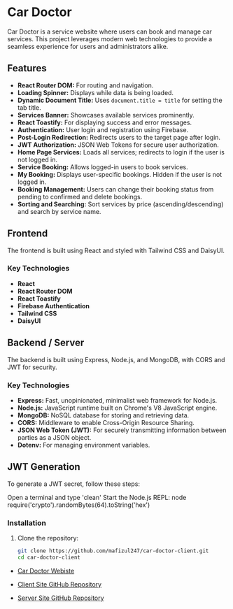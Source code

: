 # Car Doctor

Car Doctor is a service website where users can book and manage car services. This project leverages modern web technologies to provide a seamless experience for users and administrators alike.

## Features

- **React Router DOM:** For routing and navigation.
- **Loading Spinner:** Displays while data is being loaded.
- **Dynamic Document Title:** Uses `document.title = title` for setting the tab title.
- **Services Banner:** Showcases available services prominently.
- **React Toastify:** For displaying success and error messages.
- **Authentication:** User login and registration using Firebase.
- **Post-Login Redirection:** Redirects users to the target page after login.
- **JWT Authorization:** JSON Web Tokens for secure user authorization.
- **Home Page Services:** Loads all services; redirects to login if the user is not logged in.
- **Service Booking:** Allows logged-in users to book services.
- **My Booking:** Displays user-specific bookings. Hidden if the user is not logged in.
- **Booking Management:** Users can change their booking status from pending to confirmed and delete bookings.
- **Sorting and Searching:** Sort services by price (ascending/descending) and search by service name.

## Frontend

The frontend is built using React and styled with Tailwind CSS and DaisyUI.

### Key Technologies

- **React**
- **React Router DOM**
- **React Toastify**
- **Firebase Authentication**
- **Tailwind CSS**
- **DaisyUI**

## Backend / Server

The backend is built using Express, Node.js, and MongoDB, with CORS and JWT for security.

### Key Technologies

- **Express:** Fast, unopinionated, minimalist web framework for Node.js.
- **Node.js:** JavaScript runtime built on Chrome's V8 JavaScript engine.
- **MongoDB:** NoSQL database for storing and retrieving data.
- **CORS:** Middleware to enable Cross-Origin Resource Sharing.
- **JSON Web Token (JWT):** For securely transmitting information between parties as a JSON object.
- **Dotenv:** For managing environment variables.

 
## JWT Generation
To generate a JWT secret, follow these steps:

Open a terminal and type 'clean'
Start the Node.js REPL: node
require('crypto').randomBytes(64).toString('hex')



### Installation

1. Clone the repository:
   ```sh
   git clone https://github.com/mafizul247/car-doctor-client.git
   cd car-doctor-client


- [Car Doctor Webiste](https://car-doctor-24.web.app/) 

- [Client Site GitHub Repository](https://github.com/mafizul247/car-doctor-client.git) 

- [Server Site GitHub Repository](https://github.com/mafizul247/car-doctor-server.git) 

